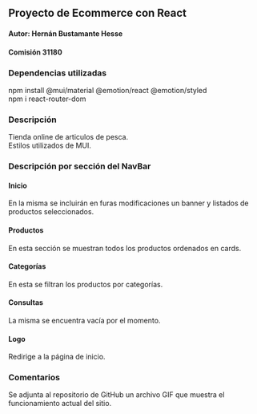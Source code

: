 ## Proyecto de Ecommerce con React
#### Autor: Hernán Bustamante Hesse
#### Comisión 31180

### Dependencias utilizadas
npm install @mui/material @emotion/react @emotion/styled\
npm i react-router-dom

### Descripción 

Tienda online de articulos de pesca.\
Estilos utilizados de MUI.

### Descripción por sección del NavBar
#### Inicio
En la misma se incluirán en furas modificaciones un banner y listados de productos seleccionados.

#### Productos
En esta sección se muestran todos los productos ordenados en cards.

#### Categorías
En esta se filtran los productos por categorías.

#### Consultas
La misma se encuentra vacía por el momento.

#### Logo
Redirige a la página de inicio.

### Comentarios
Se adjunta al repositorio de GitHub un archivo GIF que muestra el funcionamiento actual del sitio.